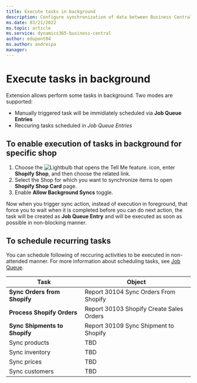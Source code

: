 ```yaml
---
title: Execute tasks in background 
description: Configure synchronization of data between Business Central and Shopify in background.
ms.date: 03/21/2022
ms.topic: article
ms.service: dynamics365-business-central
author: edupont04
ms.author: andreipa
manager: 
---
```


# Execute tasks in background

Extension allows perform some tasks in background. Two modes are supported:
- Manually triggered task will be immidiately scheduled via **Job Queue Entries**
- Reccuring tasks scheduled in **Job Queue* Entries*

## To enable execution of tasks in background for specific shop

1. Choose the ![Lightbulb that opens the Tell Me feature.](../media/ui-search/search_small.png "Tell me what you want to do") icon, enter **Shopify Shop**, and then choose the related link.
2. Select the Shop for which you want to synchronize items to open **Shopify Shop Card** page.
3. Enable **Allow Background Syncs** toggle. 

Now when you trigger sync action, instead of execution in foreground, that force you to wait when it is completed before you can do next action, the task will be created as **Job Queue Entry** and will be executed as soon as possible in non-blocking manner. 

## To schedule recurring tasks 

You can schedule following of reccuring activities to be executed in non-attended manner. For more information about scheduling tasks, see [Job Queue](../admin-job-queues-schedule-tasks.md).

|Task|Object|
|------|------------|
|**Sync Orders from Shopify**|Report 30104 Sync Orders From Shopify|
|**Process Shopify Orders**|Report 30103 Shopify Create Sales Orders|
|**Sync Shipments to Shopify**|Report 30109 Sync Shipment to Shopify|
|Sync products|TBD|
|Sync inventory|TBD|
|Sync prices|TBD|
|Sync customers|TBD|

